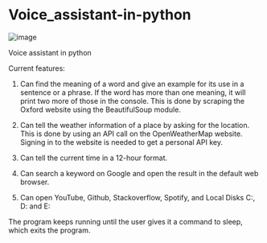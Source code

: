 # Voice_assistant-in-python

![image](https://user-images.githubusercontent.com/94929887/168428452-2893637f-5d67-4f59-bd16-0d59d69990ce.png)


Voice assistant in python

Current features:

1. Can find the meaning of a word and give an example for its use in a sentence or a phrase. If the word has more than one meaning, it will print two more of those in the console. 
  This is done by scraping the Oxford website using the BeautifulSoup module.
  
2. Can tell the weather information of a place by asking for the location.
  This is done by using an API call on the OpenWeatherMap website. 
  Signing in to the website is needed to get a personal API key.
  
3. Can tell the current time in a 12-hour format.

4. Can search a keyword on Google and open the result in the default web browser.

5. Can open YouTube, Github, Stackoverflow, Spotify, and Local Disks C:, D: and E:


The program keeps running until the user gives it a command to sleep, which exits the program.


